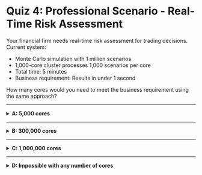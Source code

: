 # Quiz 4: Professional Scenario - Real-Time Risk Assessment

Your financial firm needs real-time risk assessment for trading decisions. Current system:

- Monte Carlo simulation with 1 million scenarios
- 1,000-core cluster processes 1,000 scenarios per core
- Total time: 5 minutes
- Business requirement: Results in under 1 second

How many cores would you need to meet the business requirement using the same approach?

---

<details>
<summary><strong>A: 5,000 cores</strong></summary>

✖ Nope.

This assumes linear scaling, but you need to speed up by 300x (5 minutes to 1 second).

300 seconds ÷ 1 second = 300x speedup needed Current cores × speedup factor = 1,000 × 300
= 300,000 cores needed

</details>

---

<details>
<summary><strong>B: 300,000 cores</strong></summary>

✔ Correct!

Current time: 5 minutes = 300 seconds Target time: 1 second Speedup needed: 300x

If the computation scales linearly with cores: 1,000 cores × 300 = 300,000 cores

This illustrates why some problems need fundamentally different approaches (like quantum
computing) rather than just more classical parallel processing.

</details>

---

<details>
<summary><strong>C: 1,000,000 cores</strong></summary>

✖ Nope.

This is the number of scenarios, not the cores needed.

You need 300x speedup, so 1,000 current cores × 300 = 300,000 cores would be required.

</details>

---

<details>
<summary><strong>D: Impossible with any number of cores</strong></summary>

✖ Nope.

While 300,000 cores would be extremely expensive and impractical, it's theoretically
possible if the problem scales linearly.

The real issue is that this would cost millions of dollars per hour and highlights why
alternative approaches (like quantum computing) are needed.

</details>
